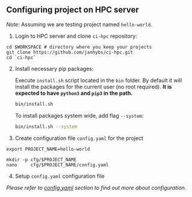 ## Configuring project on HPC server
*Note:* Assuming we are testing project named `hello-world`.

1. Login to HPC server and clone `ci-hpc` repository:
```shell
cd $WORKSPACE # directory where you keep your projects
git clone https://github.com/janhybs/ci-hpc.git
cd `ci-hpc`
```

2. Install necessary pip packages:
  
   Execute `install.sh` script located in the `bin` folder.
   By default it will install the packages for the current user (no root required). 
   **It is expected to have `python3` and `pip3` in the path.**
   ```bash
   bin/install.sh
   ```
   To install packages system wide, add flag `--system`:
   ```bash
   bin/install.sh --system
   ```
  
3. Create configuration file `config.yaml` for the project
```shell
export PROJECT_NAME=hello-world

mkdir -p cfg/$PROJECT_NAME
nano     cfg/$PROJECT_NAME/config.yaml
```

4. Setup `config.yaml` configuration file 

*Please refer to [config.yaml](config.yaml.md) section to find out more
about configuration.*
